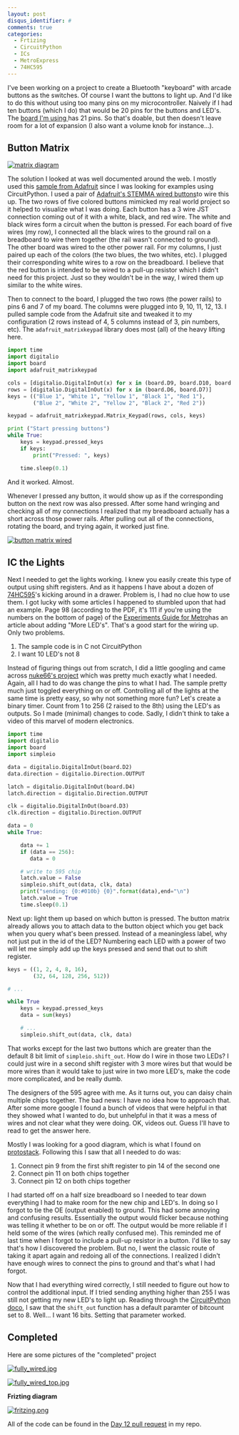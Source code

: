 ```yaml
---
layout: post
disqus_identifier: #
comments: true
categories: 
  - Frtizing
  - CircuitPython
  - ICs
  - MetroExpress
  - 74HC595
---
```


I've been working on a project to create a Bluetooth "keyboard" with arcade
buttons as the switches. Of course I want the buttons to light up. And I'd like
to do this without using too many pins on my microcontroller. Naively if I had
ten buttons (which I do) that would be 20 pins for the buttons and LED's. The
[board I'm using ](https://www.adafruit.com/product/4062)has 21 pins. So that's
doable, but then doesn't leave room for a lot of expansion (I also want a
volume knob for instance...).

## Button Matrix
[![matrix diagram](./images/posts/2020/2020-07-05-Day-12---More-Buttons-and-Some-Bright-Lights/thumbnails/matrix_diagram.jpg)](/images/posts/2020/2020-07-05-Day-12---More-Buttons-and-Some-Bright-Lights/matrix_diagram.jpg)


The solution I looked at was well documented around the web. I mostly used this
[sample from
Adafruit](https://learn.adafruit.com/matrix-keypad/python-circuitpython) since
I was looking for examples using CircuitPython. I used a pair of [Adafruit's
STEMMA wired buttons](https://www.adafruit.com/product/4431 )to wire this up.
The two rows of five colored buttons mimicked my real world project so it
helped to visualize what I was doing. Each button has a 3 wire JST connection
coming out of it with a white, black, and red wire. The white and black wires
form a circuit when the button is pressed. For each board of five wires (my
row), I connected all the black wires to the ground rail on a breadboard to
wire them together (the rail wasn't connected to ground). The other board was
wired to the other power rail. For my columns, I just paired up each of the
colors (the two blues, the two whites, etc). I plugged their corresponding
white wires to a row on the breadboard. I believe that the red button is
intended to be wired to a pull-up resistor which I didn't need for this project.
Just so they wouldn't be in the way, I wired them up similar to the white
wires.

Then to connect to the board, I plugged the two rows (the power rails) to pins
6 and 7 of my board. The columns were plugged into 9, 10, 11, 12, 13. I
pulled sample code from the Adafruit site and tweaked it to my configuration (2
rows instead of 4, 5 columns instead of 3, pin numbers, etc). The
`adafruit_matrixkeypad` library does most (all) of the heavy lifting here.

```python
import time
import digitalio
import board
import adafruit_matrixkeypad

cols = [digitalio.DigitalInOut(x) for x in (board.D9, board.D10, board.D11, board.D12, board.D13)]
rows = [digitalio.DigitalInOut(x) for x in (board.D6, board.D7)]
keys = (("Blue 1", "White 1", "Yellow 1", "Black 1", "Red 1"),
        ("Blue 2", "White 2", "Yellow 2", "Black 2", "Red 2"))

keypad = adafruit_matrixkeypad.Matrix_Keypad(rows, cols, keys)

print ("Start pressing buttons")
while True:
    keys = keypad.pressed_keys
    if keys:
        print("Pressed: ", keys)

    time.sleep(0.1)
```

And it worked. Almost. 

Whenever I pressed any button, it would show up as if
the corresponding button on the next row was also pressed. After some hand
wringing and checking all of my connections I realized that my breadboard
actually has a short across those power rails. After pulling out all of the
connections, rotating the board, and trying again, it worked just fine.

[![button matrix wired](./images/posts/2020/2020-07-05-Day-12---More-Buttons-and-Some-Bright-Lights/thumbnails/button_matrix_wired.jpg)](/images/posts/2020/2020-07-05-Day-12---More-Buttons-and-Some-Bright-Lights/button_matrix_wired.jpg)

## IC the Lights

Next I needed to get the lights working. I knew you easily create
this type of output using shift registers. And as it happens I have
about a dozen of
[74HC595](https://www.ti.com/lit/ds/scls041i/scls041i.pdf?ts=1593970265498)'s
kicking around in a drawer. Problem is, I had no clue how to use
them. I got lucky with some articles I happened to stumbled upon
that had an example. Page 98 (according to the PDF, it's 111 if
you're using the numbers on the bottom of page) of the [Experiments
Guide for
Metro](https://cdn-learn.adafruit.com/downloads/pdf/experimenters-guide-for-metro.pdf
)has an article about adding "More LED's". That's a good start for
the wiring up. Only two problems.

1. The sample code is in C not CircuitPython
1. I want 10 LED's not 8

Instead of figuring things out from scratch, I did a little googling and came
across [nuke66's
project](https://github.com/nuke66/Circuitpython-cmos-595/blob/master/main.py)
which was pretty much exactly what I needed. Again, all I had to do was change
the pins to what I had. The sample pretty much just toggled everything on or
off. Controlling all of the lights at the same time is pretty easy, so why not
something more fun? Let's create a binary timer. Count from 1 to 256 (2 raised
to the 8th) using the LED's as outputs. So I made (minimal) changes to code.
Sadly, I didn't think to take a video of this marvel of modern electronics.

```python
import time
import digitalio
import board
import simpleio

data = digitalio.DigitalInOut(board.D2)
data.direction = digitalio.Direction.OUTPUT

latch = digitalio.DigitalInOut(board.D4)
latch.direction = digitalio.Direction.OUTPUT

clk = digitalio.DigitalInOut(board.D3)
clk.direction = digitalio.Direction.OUTPUT

data = 0
while True:

    data += 1
    if (data == 256):
       data = 0

    # write to 595 chip
    latch.value = False
    simpleio.shift_out(data, clk, data) 
    print("sending: {0:#010b} {0}".format(data),end="\n")
    latch.value = True
    time.sleep(0.1)
```

Next up: light them up based on which button is pressed. The button matrix already allows you to attach data to the button object which you get back when you query what's been pressed. Instead of a meaningless label, why not just put in the id of the LED? Numbering each LED with a power of two will let me simply add up the keys pressed and send that out to shift register. 

```python
keys = ((1, 2, 4, 8, 16),
        (32, 64, 128, 256, 512))

# ...

while True
    keys = keypad.pressed_keys
    data = sum(keys)

    # ...
    simpleio.shift_out(data, clk, data) 
```

That works except for the last two buttons which are greater than the default 8
bit limit of `simpleio.shift_out`. How do I wire in those two LEDs? I could
just wire in a second shift register with 3 more wires but that would be more
wires than it would take to just wire in two more LED's, make the code more
complicated, and be really dumb. 

The designers of the 595 agree with me. As it turns out, you can daisy chain
multiple chips together. The bad news: I have no idea how to approach that.
After some more google I found a bunch of videos that were helpful in that they
showed what I wanted to do, but unhelpful in that it was a mess of wires and
not clear what they were doing. OK, videos out. Guess I'll have to read to get
the answer here.

Mostly I was looking for a good diagram, which is what I found on
[protostack](https://protostack.com.au/2010/05/introduction-to-74hc595-shift-register-controlling-16-leds/).
Following this I saw that all I needed to do was: 

1. Connect pin 9 from the first shift register to pin 14 of the second one
1. Connect pin 11 on both chips together
1. Connect pin 12 on both chips together

I had started off on a half size breadboard so I needed to tear down everything
I had to make room for the new chip and LED's. In doing so I forgot to tie the
OE (output enabled) to ground. This had some annoying and confusing results.
Essentially the output would flicker because nothing was telling it whether to
be on or off. The output would be more reliable if I held some of the wires
(which really confused me). This reminded me of last time when I forgot to
include a pull-up resistor in a button. I'd like to say that's how I discovered
the problem. But no, I went the classic route of taking it apart again and
redoing all of the connections. I realized I didn't have enough wires to
connect the pins to ground and that's what I had forgot. 

Now that I had everything wired correctly, I still needed to figure out how to
control the additional input. If I tried sending anything higher than 255 I was
still not getting my new LED's to light up. Reading through the [CircuitPython
doco](https://circuitpython.readthedocs.io/projects/ggsimpleio/en/latest/api.html#simpleio.shift_out),
I saw that the `shift_out` function has a default paramter of bitcount set to
8.  Well... I want 16 bits. Setting that parameter worked. 

## Completed

Here are some pictures of the "completed" project

[![fully_wired.jpg](./images/posts/2020/2020-07-05-Day-12---More-Buttons-and-Some-Bright-Lights/thumbnails/fully_wired.jpg)](/images/posts/2020/2020-07-05-Day-12---More-Buttons-and-Some-Bright-Lights/fully_wired.jpg)

[![fully_wired_top.jpg](./images/posts/2020/2020-07-05-Day-12---More-Buttons-and-Some-Bright-Lights/thumbnails/fully_wired_top.jpg)](/images/posts/2020/2020-07-05-Day-12---More-Buttons-and-Some-Bright-Lights/fully_wired_top.jpg)

**Frizting diagram**

[![fritzing.png](./images/posts/2020/2020-07-05-Day-12---More-Buttons-and-Some-Bright-Lights/thumbnails/fritzing.png)](/images/posts/2020/2020-07-05-Day-12---More-Buttons-and-Some-Bright-Lights/fritzing.png)

All of the code can be found in the [Day 12 pull request](https://github.com/jquintus/PiProject/pull/18) in my repo.
